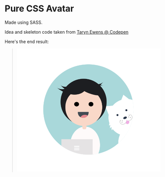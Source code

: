 # Pure CSS Avatar

Made using SASS.

Idea and skeleton code taken from [Taryn Ewens @ Codepen](https://codepen.io/tarynewens/pen/GXXYYX)

Here's the end result:
> ![Avatar](assets/CSS-Avatar.png)